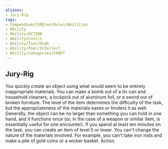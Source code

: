 ```yaml
---
aliases:
- Jury-Rig
tags:
- Compendium/CSRD/en/Rules/Abilities
- Ability
- Ability/ACTION
- Ability/Cost/5
- Ability/Tier/High
- Ability/Pool/Intellect
- Ability/Categories/CRAFT
---
```


  
## Jury-Rig  
You quickly create an object using what would seem to be entirely inappropriate materials. You can make a bomb out of a tin can and household cleaners, a lockpick out of aluminum foil, or a sword out of broken furniture. The level of the item determines the difficulty of the task, but the appropriateness of the materials eases or hinders it as well. Generally, the object can be no larger than something you can hold in one hand, and it functions once (or, in the case of a weapon or similar item, is essentially useful for one encounter). If you spend at least ten minutes on the task, you can create an item of level 5 or lower. You can't change the nature of the materials involved. For example, you can't take iron rods and make a pile of gold coins or a wicker basket. Action. 